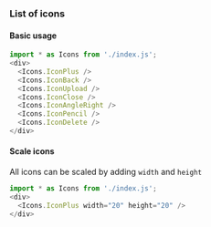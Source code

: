 ### List of icons

#### Basic usage

```js
import * as Icons from './index.js';
<div>
  <Icons.IconPlus />
  <Icons.IconBack />
  <Icons.IconUpload />
  <Icons.IconClose />
  <Icons.IconAngleRight />
  <Icons.IconPencil />
  <Icons.IconDelete />
</div>
```

#### Scale icons
All icons can be scaled by adding `width` and `height`

```js
import * as Icons from './index.js';
<div>
  <Icons.IconPlus width="20" height="20" />
</div>
```